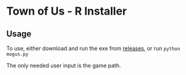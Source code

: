 # Town of Us - R Installer

## Usage

To use, either download and run the exe from [releases](https://github.com/skittles9823/TownOfUsInstaller/releases/latest), or run `python mogus.py`

The only needed user input is the game path.
